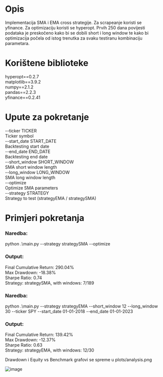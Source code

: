 # Opis

Implementacija SMA i EMA cross strategije. Za scrapeanje koristi se yfinance. Za optimizaciju koristi se hyperopt. Prvih 250 dana povijesti podataka je preskočeno kako bi se dobili short i long window te kako bi optimizacija počela od istog trenutka za svaku testiranu kombinaciju parametara.

# Korištene biblioteke

hyperopt==0.2.7  
matplotlib==3.9.2  
numpy==2.1.2  
pandas==2.2.3  
yfinance==0.2.41  

# Upute za pokretanje

  --ticker TICKER       
  Ticker symbol  
  --start_date START_DATE  
  Backtesting start date  
  --end_date END_DATE   
  Backtesting end date  
  --short_window SHORT_WINDOW  
  SMA short window length  
  --long_window LONG_WINDOW  
  SMA long window length  
  --optimize            
  Optimize SMA parameters  
  --strategy STRATEGY   
  Strategy to test  (strategyEMA / strategySMA)

  # Primjeri pokretanja

  ### Naredba:
  python .\main.py --strategy strategySMA --optimize  
  ### Output:  
  Final Cumulative Return: 290.04%  
  Max Drawdown: -18.38%  
  Sharpe Ratio: 0.74  
  Strategy: strategySMA, with windows: 7/189    

  ### Naredba:  
  python .\main.py --strategy strategyEMA --short_window 12 --long_window 30 --ticker SPY --start_date 01-01-2018 --end_date 01-01-2023  
  ### Output:  
  Final Cumulative Return: 139.42%  
  Max Drawdown: -12.37%  
  Sharpe Ratio: 0.63  
  Strategy: strategyEMA, with windows: 12/30  

  Drawdown i Equity vs Benchmark grafovi se spreme u plots/analysis.png

![image](https://github.com/user-attachments/assets/dc162692-bc3f-4885-8db8-b30821dbbe83)





